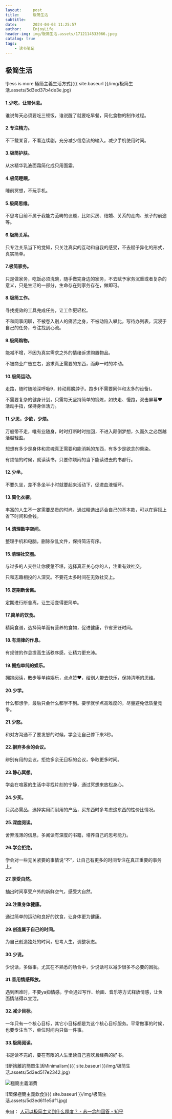 ```yaml
---
layout:     post
title:      极简生活
subtitle:   
date:       2024-04-03 11:25:57
author:     EnjoyLife
header-img: img/极简生活.assets/1712114533066.jpeg
catalog: true
tags:
    - 读书笔记
---
```


## 极简生活

![less is more 極簡主義生活方式]({{ site.baseurl }}/img/极简生活.assets/5d3ed37b4de3e.jpg)

#### 1.少吃，让胃休息。

谁说每天必须要吃三顿饭，谁说醒了就要吃早餐，简化食物的制作过程。



#### 2.专注精力。

不下载某音，不看连续剧，充分减少信息流的输入。减少手机使用时间。



#### 3.极简护肤。

从水精华乳液面霜简化成只用面霜。



#### 4.极简睡眠。

睡前冥想，不玩手机。



#### 5.极简思维。

不思考目前不属于我能力范畴的议题，比如买房、结婚、关系的走向、孩子的前途等。



#### 6.极简关系。

只专注关系当下的觉知，只关注真实的互动和自我的感受，不去赋予异化的形式，真实简单。



#### 7.极简家务。

只是做家务，吃饭必须洗碗，随手做完身边的家务，不去赋予家务沉重或者复杂的意义，只是生活的一部分，生命存在则家务存在，做即可。



#### 8.极简工作。

寻找提效的工具完成任务，让工作更轻松。

不和同事闲聊，不被卷入别人的痛苦之身，不被动陷入攀比，写待办列表，沉浸于自己的任务，专注找到心流。



#### 9.极简购物。

能减不增，不因为真实需求之外的情绪诉求购置物品。

不被商业广告左右，追求真正需要的东西，而非一时的冲动。



#### 10.极简运动。

走路，随时随地深呼吸9，转动肩膀脖子。跑步(不需要同伴和太多的设备)。

不需要复杂的健身计划，只需每天坚持简单的锻炼，如快走、慢跑，双击屏幕❤活动手指，保持身体活力。



#### 11.少思，少欲，少烦。

万般带不走，唯有业随身，时时打断时时拉回，不进入颠倒梦想，久而久之必然越活越轻盈。

想想有多少是身体和灵魂真正需要和能消耗的东西，有多少是欲念的熏染。

有烦恼的时候，就读读书，只要你烦闷的当下能读进去的书都行。



#### 12.少坐。

不要久坐，差不多坐半小时就要起来活动下，促进血液循环。



#### 13.简化衣橱。

丰富的人生不一定需要昂贵的时尚。通过精选出适合自己的基本款，可以在穿搭上省下时间和金钱。



#### 14.清理数字空间。

整理手机和电脑，删除杂乱文件，保持简洁有序。



#### 15.清理社交圈。

与过多的人交往让你疲惫不堪，选择真正关心你的人，注重有效社交。

只和志趣相投的人深交。不要花太多时间在无效社交上。



#### 16.定期断舍离。

定期进行断舍离，让生活变得更简单。



#### 17.简单的饮食。

精简食谱，选择简单而有营养的食物，促进健康，节省烹饪时间。



#### 18.有规律的作息。

有规律的作息提高生活秩序感，让精力更充沛。



#### 19.拥抱单纯的娱乐。

拥抱阅读，散步等单纯娱乐，点点赞❤，给别人带去快乐，保持清晰的思维。



#### 20.少学。

什么都想学，最后只会什么都学不到。要学就学点高难度的，尽量避免低质量竞争。



#### 21.少怒。

和对方沟通不了要发怒的时候，学会让自己停下来3秒。



#### 22.摒弃多余的会议。

辨别有用的会议，拒绝多余无目标的会议，争取更多时间。




#### 23.静心冥想。

学会在喧嚣的生活中寻找片刻的宁静，通过冥想来放松身心。



#### 24.少买。

只买必需品，选择实用而耐用的产品，买东西时多考虑这东西的性价比情况。


#### 25.深度阅读。

舍弃浅薄的信息，多阅读有深度的书籍，培养自己的思考能力。



#### 26.学会拒绝。

学会对一些无关紧要的事情说“不”，让自己有更多的时间专注在真正重要的事务上。



#### 27.享受自然。

抽出时间享受户外的新鲜空气，感受大自然。



#### 28.注重身体健康。

通过简单的运动和良好的饮食，让身体更为健康。



#### 29.创造属于自己的时间。

为自己创造独处的时间，思考人生，调整状态。



#### 30.少说。

少说话，多做事。尤其在不熟悉的场合中，少说话可以减少很多不必要的困扰。



#### 31.善用情感释放。

遇到困难时，不要ya抑情感。学会通过写作、绘画、音乐等方式释放情感，让负面情绪得以宣泄。



#### 32.减少目标。

一年只有一个核心目标，其它小目标都是为这个核心目标服务。平常做事的时候，也要专注当下，单位时间内只做一件事。



#### 33.极简阅读。

书是读不完的，要在有限的人生里读自己喜欢且经典的好书。



![斷捨離的簡單生活Minimalism]({{ site.baseurl }}/img/极简生活.assets/5d3ed517e2342.jpg)



![極簡主義消費](https://www.lifeaholic.tw/wp-content/uploads/album/5d3ed5d85ef85.jpg)



![環保極簡主義飲食]({{ site.baseurl }}/img/极简生活.assets/5d3ed611e5df1.jpg)

来自：
[人可以极简主义到什么程度？ - 苏一念的回答 - 知乎](https://www.zhihu.com/question/313020218/answer/3447042930)